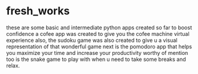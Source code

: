 # fresh_works
these are some basic and intermediate python apps created so far to boost confidence 
a cofee app was created to give you the cofee machine virtual experience
also, the sudoku game was also created to give u a visual representation of that wonderful game
next is the pomodoro app that helps you maximize your time and increase your productivity
worthy of mention too is the snake game to play with when u need to take some breaks and relax. 

